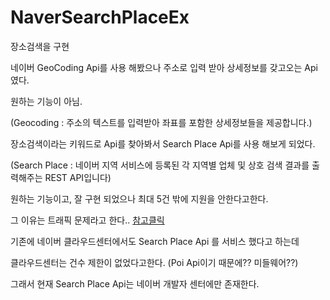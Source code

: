 # NaverSearchPlaceEx

장소검색을 구현

네이버 GeoCoding Api를 사용 해봤으나 주소로 입력 받아 상세정보를 갖고오는 Api 였다.


원하는 기능이 아님.


(Geocoding : 주소의 텍스트를 입력받아 좌표를 포함한 상세정보들을 제공합니다.)

장소검색이라는 키워드로 Api를 찾아봐서 Search Place Api를 사용 해보게 되었다.

(Search Place : 네이버 지역 서비스에 등록된 각 지역별 업체 및 상호 검색 결과를 출력해주는 REST API입니다)

원하는 기능이고, 잘 구현 되었으나 최대 5건 밖에 지원을 안한다고한다.

그 이유는 트래픽 문제라고 한다.. [참고클릭](https://developers.naver.com/notice/article/10000000000030669276)

기존에 네이버 클라우드센터에서도 Search Place Api 를 서비스 했다고 하는데 

클라우드센터는 건수 제한이 없었다고한다. (Poi Api이기 때문에?? 미들웨어??)

그래서 현재 Search Place Api는 네이버 개발자 센터에만 존재한다.
